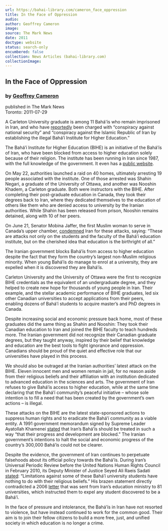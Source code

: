 ```yaml
---
url: https://bahai-library.com/cameron_face_oppression
title: In the Face of Oppression
audio: 
author: Geoffrey Cameron
image: 
source: The Mark News
date: 2011
doctype: website
status: search-only
encumbered: false
collection: News Articles (bahai-library.com)
collectionImage: 
---
```



## In the Face of Oppression

### by [Geoffrey Cameron](https://bahai-library.com/author/Geoffrey+Cameron)

published in The Mark News  
Toronto: 2011-07-29


A Carleton University graduate is among 11 Bahá'ís who remain imprisoned in Iran, and who have [reportedly](http://news.bahai.org/story/843) been charged with “conspiracy against national security” and “conspiracy against the Islamic Republic of Iran by establishing the illegal Bahá’í Institute for Higher Education.”

The Bahá’í Institute for Higher Education (BIHE) is an initiative of the Bahá’ís of Iran, who have been blocked from access to higher education solely because of their religion. The institute has been running in Iran since 1987, with the full knowledge of the government. It even has a [public website](http://www.bihe.org/).

On May 22, authorities launched a raid on 40 homes, ultimately arresting 19 people associated with the institute. One of those arrested was Shahin Negari, a graduate of the University of Ottawa, and another was Nooshin Khadem, a Carleton graduate. Both were instructors with the BIHE. After completing their post-graduate education in Canada, they took their degrees back to Iran, where they dedicated themselves to the education of others like them who are denied access to university by the Iranian authorities. While Shahin has been released from prison, Nooshin remains detained, along with 10 of her peers.

On June 21, Senator Mobina Jaffer, the first Muslim woman to serve in Canada’s upper chamber, [condemned](http://www.parl.gc.ca/Content/Sen/Chamber/411/Debates/009db_2011-06-21-e.htm) Iran for these attacks, saying: “These are attacks not only on the students and the faculty of the Bahá’í education institute, but on the cherished idea that education is the birthright of all.”

The Iranian government blocks Bahá’ís from access to higher education despite the fact that they form the country’s largest non-Muslim religious minority. When young Bahá’ís do manage to enrol at a university, they are expelled when it is discovered they are Bahá’ís.

Carleton University and the University of Ottawa were the first to recognize BIHE credentials as the equivalent of an undergraduate degree, and they helped to create new hope for thousands of young people in Iran. Their example, and the stellar academic performance of BIHE graduates, led six other Canadian universities to accept applications from their peers, enabling dozens of Bahá’í students to acquire master’s and PhD degrees in Canada.

Despite increasing social and economic pressure back home, most of these graduates did the same thing as Shahin and Nooshin: They took their Canadian education to Iran and joined the BIHE faculty to teach hundreds more. The Iranian government did not recognize their Canadian graduate degrees, but they taught anyway, inspired by their belief that knowledge and education are the best tools to fight ignorance and oppression. Canadians should be proud of the quiet and effective role that our universities have played in this process.

We should also be outraged at the Iranian authorities’ latest attack on the BIHE. Eleven innocent men and women remain in jail, for no reason aside from their religious beliefs and their affiliation with an institution dedicated to advanced education in the sciences and arts. The government of Iran refuses to give Bahá’ís access to higher education, while at the same time declaring that the Bahá’í community’s peaceful initiative – whose sole intention is to fill a need that has been created by the government’s own actions – is illegal.

These attacks on the BIHE are the latest state-sponsored actions to suppress human rights and to eradicate the Bahá’í community as a viable entity. A 1991 government memorandum signed by Supreme Leader Ayatollah Khamenei [stated](http://news.bahai.org/human-rights/iran/education-special-report/feature-articles/secret-blueprint) that Iran’s Bahá’ís should be treated in such a way “that their progress and development are blocked.” The Iranian government’s intentions to halt the social and economic progress of the country’s 300,000 Bahá’ís could not be clearer.

Despite the evidence, the government of Iran continues to perpetuate falsehoods about its official policy towards the Bahá’ís. During Iran’s Universal Periodic Review before the United Nations Human Rights Council in February 2010, its Deputy Minister of Justice Seyed Ali Raeis Sadati [stated](http://www.iranhumanrights.org/2011/05/bahai-university-attacked/): “Limitations against some of these Bahá’í university students have nothing to do with their religious beliefs.” His brazen statement directly contradicted a 2006 [letter](http://news.bahai.org/story/575) that was sent from Iran’s education ministry to 81 universities, which instructed them to expel any student discovered to be a Bahá’í.

In the face of pressure and intolerance, the Bahá’ís in Iran have not resorted to violence, but have instead continued to work for the common good. Their aim is to join their fellow citizens to build a more free, just, and unified society in which education is no longer a crime.
